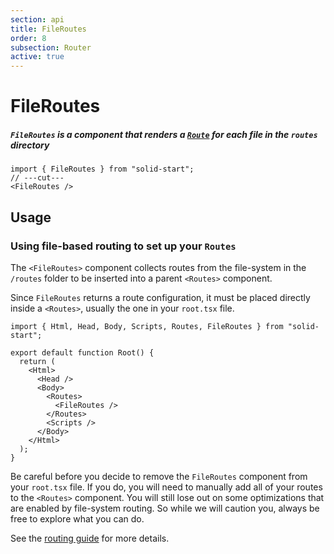 ```yaml
---
section: api
title: FileRoutes
order: 8
subsection: Router
active: true
---
```


# FileRoutes

##### `FileRoutes` is a component that renders a [`Route`][route] for each file in the `routes` directory

<div class="text-lg">

```tsx twoslash
import { FileRoutes } from "solid-start";
// ---cut---
<FileRoutes />
```

</div>

<table-of-contents></table-of-contents>

## Usage

### Using file-based routing to set up your `Routes`

The `<FileRoutes>` component collects routes from the file-system in the `/routes` folder to be inserted into a parent `<Routes>` component.

Since `FileRoutes` returns a route configuration, it must be placed directly inside a `<Routes>`, usually the one in your `root.tsx` file.

```tsx twoslash {8-10} filename="root.tsx"
import { Html, Head, Body, Scripts, Routes, FileRoutes } from "solid-start";

export default function Root() {
  return (
    <Html>
      <Head />
      <Body>
        <Routes>
          <FileRoutes />
        </Routes>
        <Scripts />
      </Body>
    </Html>
  );
}
```

<aside>

Be careful before you decide to remove the `FileRoutes` component from your `root.tsx` file. If you do, you will need to manually add all of your routes to the `<Routes>` component.
You will still lose out on some optimizations that are enabled by file-system routing. So while we will caution you, always be free to explore what you can do.

</aside>

See the [routing guide](/core-concepts/routing) for more details.


[route]: /api/Route
